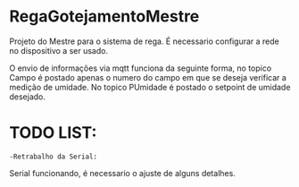 ﻿# RegaGotejamentoMestre
Projeto do Mestre para o sistema de rega. É necessario configurar a rede no dispositivo a ser usado.

O envio de informações via mqtt funciona da seguinte forma, no topico Campo é postado apenas o numero do campo em que se deseja verificar a medição de umidade. No topico PUmidade é postado o setpoint de umidade desejado.

# TODO LIST:
    -Retrabalho da Serial:
Serial funcionando, é necessario o ajuste de alguns detalhes.